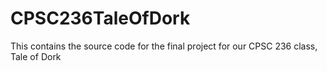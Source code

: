 # CPSC236TaleOfDork
This contains the source code for the final project for our CPSC 236 class, Tale of Dork
